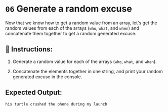 # `06` Generate a random excuse

Now that we know how to get a random value from an array, let's get the random values from each of the arrays (`who`, `what`, and `when`) and concatenate them together to get a random generated excuse.

## 📝 Instructions:

1. Generate a random value for each of the arrays (`who`, `what`, and `when`).

2. Concatenate the elements together in one string, and print your random generated excuse in the console.

## Expected Output:

```
his turtle crushed the phone during my launch
```